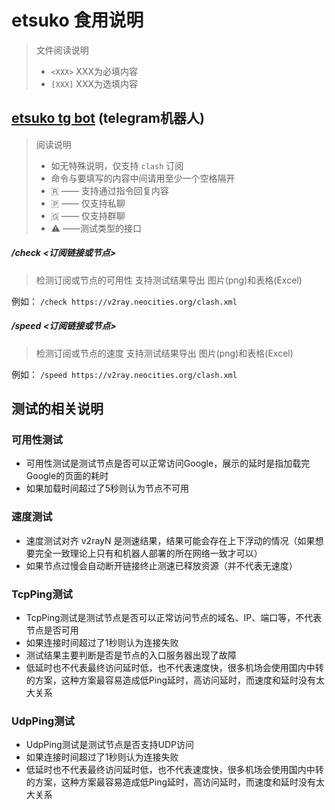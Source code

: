 # etsuko 食用说明

> 文件阅读说明
> - `<XXX>` XXX为必填内容
> - `[XXX]` XXX为选填内容

## [etsuko tg bot](https://t.me/nicoetsukobot)  (telegram机器人)
> 阅读说明
> - 如无特殊说明，仅支持 `clash` 订阅
> - 命令与要填写的内容中间请用至少一个空格隔开
> - 🇷 —— 支持通过指令回复内容
> - 🇵 —— 仅支持私聊
> - 🇬 —— 仅支持群聊
> - ⚠︎ ——测试类型的接口

##### /check <订阅链接或节点>

> 检测订阅或节点的可用性
> 支持测试结果导出 图片(png)和表格(Excel)

例如：
`/check https://v2ray.neocities.org/clash.xml`

##### /speed <订阅链接或节点>

> 检测订阅或节点的速度
> 支持测试结果导出 图片(png)和表格(Excel)

例如：
`/speed https://v2ray.neocities.org/clash.xml`

## 测试的相关说明

### 可用性测试

- 可用性测试是测试节点是否可以正常访问Google，展示的延时是指加载完Google的页面的耗时
- 如果加载时间超过了5秒则认为节点不可用

### 速度测试

- 速度测试对齐 v2rayN 是测速结果，结果可能会存在上下浮动的情况（如果想要完全一致理论上只有和机器人部署的所在网络一致才可以）
- 如果节点过慢会自动断开链接终止测速已释放资源（并不代表无速度）

### TcpPing测试

- TcpPing测试是测试节点是否可以正常访问节点的域名、IP、端口等，不代表节点是否可用
- 如果连接时间超过了1秒则认为连接失败
- 测试结果主要判断是否是节点的入口服务器出现了故障
- 低延时也不代表最终访问延时低，也不代表速度快，很多机场会使用国内中转的方案，这种方案最容易造成低Ping延时，高访问延时，而速度和延时没有太大关系

### UdpPing测试

- UdpPing测试是测试节点是否支持UDP访问
- 如果连接时间超过了1秒则认为连接失败
- 低延时也不代表最终访问延时低，也不代表速度快，很多机场会使用国内中转的方案，这种方案最容易造成低Ping延时，高访问延时，而速度和延时没有太大关系
